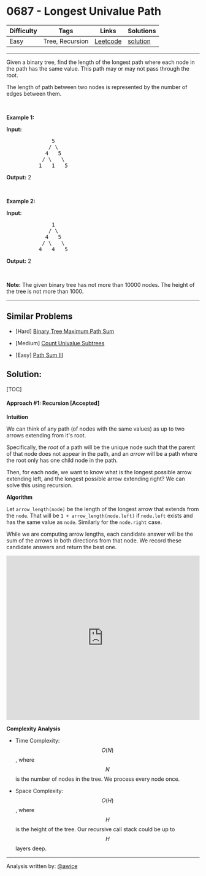 # 0687 - Longest Univalue Path

Difficulty  | Tags | Links | Solutions
----------- | ---- | ----- | -----
Easy | Tree, Recursion | [Leetcode](https://leetcode.com/problems/longest-univalue-path) | [solution](https://leetcode.com/problems/longest-univalue-path/solution/)


-----------

<p>Given a binary tree, find the length of the longest path where each node in the path has the same value. This path may or may not pass through the root.</p>

<p>The length of path between two nodes is represented by the number of edges between them.</p>

<p>&nbsp;</p>

<p><b>Example 1:</b></p>

<p><strong>Input:</strong></p>

<pre>
              5
             / \
            4   5
           / \   \
          1   1   5
</pre>

<p><strong>Output:</strong>&nbsp;2</p>

<p>&nbsp;</p>

<p><b>Example 2:</b></p>

<p><strong>Input:</strong></p>

<pre>
              1
             / \
            4   5
           / \   \
          4   4   5
</pre>

<p><strong>Output:</strong>&nbsp;2</p>

<p>&nbsp;</p>

<p><b>Note:</b> The given binary tree has not more than 10000 nodes. The height of the tree is not more than 1000.</p>


-----------


## Similar Problems

- [Hard] [Binary Tree Maximum Path Sum](binary-tree-maximum-path-sum)

- [Medium] [Count Univalue Subtrees](count-univalue-subtrees)

- [Easy] [Path Sum III](path-sum-iii)




## Solution:

[TOC]

#### Approach #1: Recursion [Accepted]

**Intuition**

We can think of any path (of nodes with the same values) as up to two arrows extending from it's root.

Specifically, the *root* of a path will be the unique node such that the parent of that node does not appear in the path, and an *arrow* will be a path where the root only has one child node in the path.

Then, for each node, we want to know what is the longest possible arrow extending left, and the longest possible arrow extending right?  We can solve this using recursion.

**Algorithm**

Let `arrow_length(node)` be the length of the longest arrow that extends from the `node`.  That will be `1 + arrow_length(node.left)` if `node.left` exists and has the same value as `node`.  Similarly for the `node.right` case.

While we are computing arrow lengths, each candidate answer will be the sum of the arrows in both directions from that node.  We record these candidate answers and return the best one.

<iframe src="https://leetcode.com/playground/DjHbgZUi/shared" frameBorder="0" name="DjHbgZUi" width="100%" height="428"></iframe>

**Complexity Analysis**

* Time Complexity: $$O(N)$$, where $$N$$ is the number of nodes in the tree.  We process every node once.

* Space Complexity: $$O(H)$$, where $$H$$ is the height of the tree.  Our recursive call stack could be up to $$H$$ layers deep.

---

Analysis written by: [@awice](https://leetcode.com/awice)
